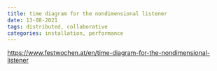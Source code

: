 ```yaml
---
title: time diagram for the nondimensional listener
date: 13-08-2021
tags: distributed, collaborative
categories: installation, performance
---
```


https://www.festwochen.at/en/time-diagram-for-the-nondimensional-listener
